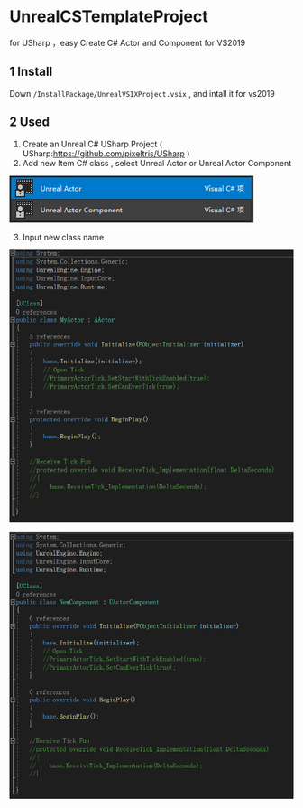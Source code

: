 # UnrealCSTemplateProject 
for USharp ，easy Create C# Actor and Component
for VS2019

## 1 Install
Down `/InstallPackage/UnrealVSIXProject.vsix` , and intall it for vs2019

## 2 Used
 1. Create an Unreal C# USharp Project ( USharp:https://github.com/pixeltris/USharp )
 2. Add new Item C# class , select Unreal Actor or Unreal Actor Component
 
 ![1](https://github.com/chuanshao/UnrealCSTemplateProject/raw/master/Res/1.png)
 
 3. Input new class name 
 
  ![2](https://github.com/chuanshao/UnrealCSTemplateProject/raw/master/Res/2.png)
  
  ![3](https://github.com/chuanshao/UnrealCSTemplateProject/raw/master/Res/3.png)
